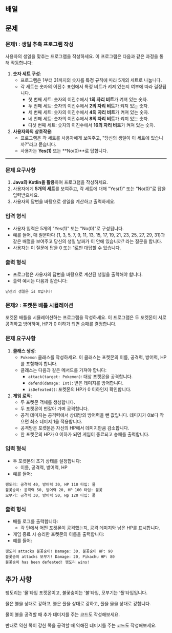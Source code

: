 ## 배열










## 문제

### 문제1 : 생일 추측 프로그램 작성
사용자의 생일을 맞추는 프로그램을 작성하세요. 이 프로그램은 다음과 같은 과정을 통해 작동합니다:

1. **숫자 세트 구성**:
    - 프로그램은 1부터 31까지의 숫자를 특정 규칙에 따라 5개의 세트로 나눕니다.
    - 각 세트는 숫자의 이진수 표현에서 특정 비트가 켜져 있는지 여부에 따라 결정됩니다.
        - 첫 번째 세트: 숫자의 이진수에서 **1의 자리 비트**가 켜져 있는 숫자.
        - 두 번째 세트: 숫자의 이진수에서 **2의 자리 비트**가 켜져 있는 숫자.
        - 세 번째 세트: 숫자의 이진수에서 **4의 자리 비트**가 켜져 있는 숫자.
        - 네 번째 세트: 숫자의 이진수에서 **8의 자리 비트**가 켜져 있는 숫자.
        - 다섯 번째 세트: 숫자의 이진수에서 **16의 자리 비트**가 켜져 있는 숫자.
2. **사용자와의 상호작용**:
    - 프로그램은 각 세트를 사용자에게 보여주고, "당신의 생일이 이 세트에 있습니까?"라고 묻습니다.
    - 사용자는 **Yes(1)** 또는 **No(0)**로 답합니다.

---

### **문제 요구사항**

1. **Java와 Kotlin을 활용**하여 프로그램을 작성하세요.
2. 사용자에게 **5개의 세트**를 보여주고, 각 세트에 대해 "Yes(1)" 또는 "No(0)"로 답을 입력받으세요.
3. 사용자의 답변을 바탕으로 생일을 계산하고 출력하세요.

### **입력 형식**

- 사용자 입력은 5개의 "Yes(1)" 또는 "No(0)"로 구성됩니다.
- 예를 들어, 매 질문마다 {1, 3, 5, 7, 9, 11, 13, 15, 17, 19, 21, 23, 25, 27, 29, 31}과 같은 배열을 보여주고 당신의 생일 날짜가 이 안에 있습니까? 라는 질문을 합니다.
- 사용자는 이 질문에 답을 0 또는 1로만 대답할 수 있습니다.
 
### **출력 형식**
- 프로그램은 사용자의 답변을 바탕으로 계산된 생일을 출력해야 합니다.
- 출력 예시는 다음과 같습니다:
```
당신의 생일은 is X입니다!
```

### **문제2 : 포켓몬 배틀 시뮬레이션**

포켓몬 배틀을 시뮬레이션하는 프로그램을 작성하세요. 이 프로그램은 두 포켓몬이 서로 공격하고 방어하며, HP가 0 이하가 되면 승패를 결정합니다.

### **문제 요구사항**

1. **클래스 생성**:
    - `Pokemon` 클래스를 작성하세요. 이 클래스는 포켓몬의 이름, 공격력, 방어력, HP를 포함해야 합니다.
    - 클래스는 다음과 같은 메서드를 가져야 합니다:
        - `attack(target: Pokemon)`: 대상 포켓몬을 공격합니다.
        - `defend(damage: Int)`: 받은 데미지를 방어합니다.
        - `isDefeated()`: 포켓몬의 HP가 0 이하인지 확인합니다.
2. **게임 로직**:
    - 두 포켓몬 객체를 생성합니다.
    - 두 포켓몬이 번갈아 가며 공격합니다.
    - 공격 데미지는 공격력에서 상대방의 방어력을 뺀 값입니다. 데미지가 0보다 작으면 최소 데미지 1을 적용합니다.
    - 공격받은 포켓몬은 자신의 HP에서 데미지만큼 감소합니다.
    - 한 포켓몬의 HP가 0 이하가 되면 게임이 종료되고 승패를 출력합니다.
  
### **입력 형식**

- 두 포켓몬의 초기 상태를 설정합니다:
    - 이름, 공격력, 방어력, HP
- 예를 들어:
```
팽도리: 공격력 40, 방어력 30, HP 110 타입: 물
불꽃숭이: 공격력 50, 방어력 20, HP 100 타입: 불꽃
모부기: 공격력 30, 방어력 50, Hp 120 타입: 풀
```

### **출력 형식**

- 배틀 로그를 출력합니다:
    - 각 턴에서 어떤 포켓몬이 공격했는지, 공격 데미지와 남은 HP를 표시합니다.
- 게임 종료 시 승리한 포켓몬의 이름을 출력합니다:
- 예를 들어:
```
팽도리 attacks 불꽃숭이! Damage: 30, 불꽃숭이 HP: 90
불꽃숭이 attacks 모부기! Damage: 20, Pikachu HP: 80
불꽃숭이 has been defeated! 팽도리 wins!
```

## 추가 사항

팽도리는 ‘물’타입 포켓몬이고, 불꽃숭이는 ‘불’타입, 모부기는 ‘풀’타입입니다.

물은 불을 상대로 강하고, 불은 풀을 상대로 강하고, 풀을 물을 상대로 강합니다.

물이 불을 공격할 때 추가 데미지를 주는 코드도 작성해보세요.

반대로 약한 쪽이 강한 쪽을 공격할 때 약해진 데미지를 주는 코드도 작성해보세요.
